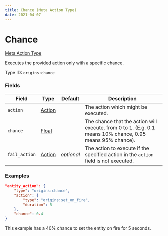 ```yaml
---
title: Chance (Meta Action Type)
date: 2021-04-07
---
```


# Chance

[Meta Action Type](../meta_action_types.md)

Executes the provided action only with a specific chance.

Type ID: `origins:chance`


### Fields

Field  | Type | Default | Description
-------|------|---------|-------------
`action` | [Action](../action_types.md) | | The action which might be executed.
`chance` | [Float](../data_types/float.md) | | The chance that the action will execute, from 0 to 1. (E.g. 0.1 means 10% chance, 0.95 means 95% chance).
`fail_action` | [Action](../action_types.md)| _optional_ | The action to execute if the specified action in the `action` field is not executed.


### Examples

```json
"entity_action": {
    "type": "origins:chance",
    "action": {
        "type": "origins:set_on_fire",
        "duration": 5
    },
    "chance": 0.4
}
```

This example has a 40% chance to set the entity on fire for 5 seconds.
